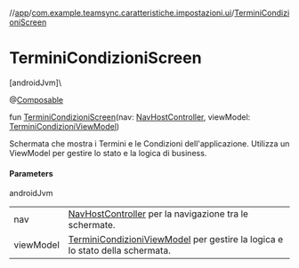 //[app](../../index.md)/[com.example.teamsync.caratteristiche.impostazioni.ui](index.md)/[TerminiCondizioniScreen](-termini-condizioni-screen.md)

# TerminiCondizioniScreen

[androidJvm]\

@[Composable](https://developer.android.com/reference/kotlin/androidx/compose/runtime/Composable.html)

fun [TerminiCondizioniScreen](-termini-condizioni-screen.md)(nav: [NavHostController](https://developer.android.com/reference/kotlin/androidx/navigation/NavHostController.html), viewModel: [TerminiCondizioniViewModel](../com.example.teamsync.caratteristiche.impostazioni.data.viewModel/-termini-condizioni-view-model/index.md))

Schermata che mostra i Termini e le Condizioni dell'applicazione. Utilizza un ViewModel per gestire lo stato e la logica di business.

#### Parameters

androidJvm

| | |
|---|---|
| nav | [NavHostController](https://developer.android.com/reference/kotlin/androidx/navigation/NavHostController.html) per la navigazione tra le schermate. |
| viewModel | [TerminiCondizioniViewModel](../com.example.teamsync.caratteristiche.impostazioni.data.viewModel/-termini-condizioni-view-model/index.md) per gestire la logica e lo stato della schermata. |
